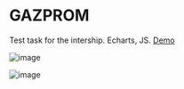 # GAZPROM
Test task for the intership. Echarts, JS. [Demo](https://cadbee.github.io/GAZPROM/index.html)

![image](https://user-images.githubusercontent.com/71726365/219501995-dc57cf55-f82b-4654-9b7f-e9ec28c6ff3f.png)

![image](https://user-images.githubusercontent.com/71726365/219501123-a4d26fe0-28e6-4ff1-b063-54fb6038b8e7.png)
